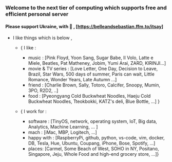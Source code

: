 ### Welcome to the next tier of computing which supports free and efficient personal server
#### Please support Ukraine, with :pray: , [https://belleandsebastian.ffm.to/itsay]

- I like things which is below ,
  - { I like :
    - music : [Pink Floyd, Yoon Sang, Sugar Babe, Il Volo, Latte e Miele, Beatles, Pat Matheney, Jobim, Yumi Arai, ZARD, KIRINJI...]
    - movie & TV series : [Love Letter, One Day, Decision to Leave, Brazil, Star Wars, 500 days of summer, Paris can wait, Little Romance, Wonder Years, Late Autumn ...]
    - friend : [Charlie Brown, Sally, Totoro, Calcifer, Snoopy, Mumin, 3PO, R2D2, ..]
    - food : [Pyeongyang Cold Buckwheat Noodles, Haeju Cold Buckwheat Noodles, Tteokbokki, KATZ's deli, Blue Bottle, ...] }

  - { I work for : 
    - software : [TinyOS, network, operating system, IoT, Big data, Analytics, Machine Learning, ... ]
    - mach : [iMac, MBP, Logitech, ...] 
    - happy with : [RaspberryPi, github, python, vs-code, vim, docker, DB, Tesla, Hue, Ubuntu, Coupang, iPhone, Bose, Spotify, ...]
    - places: [Carmel, Some Beach of West, SOHO in NY, Positano, Singapore, Jeju, Whole Food and high-end grocery store, ...]}  
<!--
**jeonghoonkang/jeonghoonkang** is a ✨ _special_ ✨ repository because its `README.md` (this file) appears on your GitHub profile.
Here are some ideas to get you started: 
- 🔭 I’m currently working on ...
- 🌱 I’m currently learning ...
- 👯 I’m looking to collaborate on ...
- 🤔 I’m looking for help with ...
- 💬 Ask me about ...
- 📫 How to reach me: ...
- 😄 Pronouns: ...
- ⚡ Fun fact: ...
https://dillinger.io/
-->
